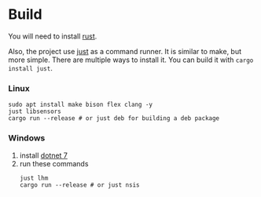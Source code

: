 # Build

You will need to install [rust](https://www.rust-lang.org/tools/install).

Also, the project use [just](https://github.com/casey/just) as a command runner. It is similar to make, but more simple. There are multiple ways to install it. You can build it with `cargo install just`.

### Linux
```shell
sudo apt install make bison flex clang -y
just libsensors
cargo run --release # or just deb for building a deb package
```
### Windows
1. install [dotnet 7](https://dotnet.microsoft.com/en-us/download/dotnet/7.0)
2. run these commands
    ```shell
    just lhm
    cargo run --release # or just nsis 
    ```